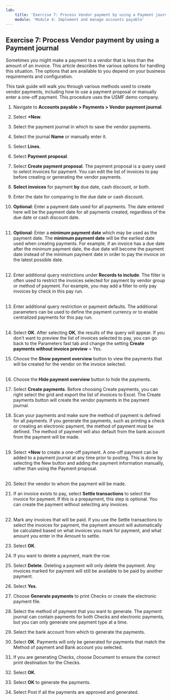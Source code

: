 ```yaml
---
lab:
    title: 'Exercise 7: Process Vendor payment by using a Payment journal'
    module: 'Module 4: Implement and manage accounts payable'
---
```


## Exercise 7: Process Vendor payment by using a Payment journal

Sometimes you might make a payment to a vendor that is less than the amount of an invoice. This article describes the various options for handling this situation. The options that are available to you depend on your business requirements and configuration.

This task guide will walk you through various methods used to create vendor payments, including how to use a payment proposal or manually enter a one-off payment. This procedure uses the USMF demo company.

1. Navigate to **Accounts payable &gt; Payments &gt; Vendor payment journal**.

2. Select **+New**.

3. Select the payment journal in which to save the vendor payments.

4. Select the journal **Name** or manually enter it.

5. Select **Lines**.

6. Select **Payment proposal**.

7. Select **Create payment proposal**. The payment proposal is a query used to select invoices for payment. You can edit the list of invoices to pay before creating or generating the vendor payments.

8. **Select invoices** for payment **by** due date, cash discount, or both.

9. Enter the date for comparing to the due date or cash discount.

10. **Optional**: Enter a payment date used for all payments. The date entered here will be the payment date for all payments created, regardless of the due date or cash discount date.  
‎

11. **Optional**: Enter a **minimum payment date** which may be used as the payment date. The **minimum payment date** will be the earliest date used when creating payments. For example, if an invoice has a due date after the minimum payment date, the due date will become the payment date instead of the minimum payment date in order to pay the invoice on the latest possible date.  
‎

12. Enter additional query restrictions under **Records to include**. The filter is often used to restrict the invoices selected for payment by vendor group or method of payment. For example, you may add a filter to only pay invoices by check in this pay run.  
‎

13. Enter additional query restriction or payment defaults. The additional parameters can be used to define the payment currency or to enable centralized payments for this pay run.  
‎

14. Select **OK**. After selecting **OK**, the results of the query will appear. If you don't want to preview the list of invoices selected to pay, you can go back to the Parameters fast tab and change the setting **Create payments without invoice preview** = Yes.

15. Choose the **Show payment overview** button to view the payments that will be created for the vendor on the invoice selected.  
‎

16. Choose the **Hide payment overview** button to hide the payments.

17. Select **Create payments**. Before choosing Create payments, you can right select the grid and export the list of invoices to Excel. The Create payments button will create the vendor payments in the payment journal.



18. Scan your payments and make sure the method of payment is defined for all payments. If you generate the payments, such as printing a check or creating an electronic payment, the method of payment must be defined. The method of payment will also default from the bank account from the payment will be made.  
‎

19. Select **+New** to create a one-off payment. A one-off payment can be added to a payment journal at any time prior to posting. This is done by selecting the New button and adding the payment information manually, rather than using the Payment proposal.  
‎

20. Select the vendor to whom the payment will be made.

21. If an invoice exists to pay, select **Settle transactions** to select the invoice for payment. If this is a prepayment, this step is optional. You can create the payment without selecting any invoices.  
‎

22. Mark any invoices that will be paid. If you use the Settle transactions to select the invoices for payment, the payment amount will automatically be calculated based on what invoices you mark for payment, and what amount you enter in the Amount to settle.

 

23. Select **OK**.

24. If you want to delete a payment, mark the row.

25. Select **Delete**. Deleting a payment will only delete the payment. Any invoices marked for payment will still be available to be paid by another payment.

 

26. Select **Yes**.

27. Choose **Generate payments** to print Checks or create the electronic payment file.

28. Select the method of payment that you want to generate. The payment journal can contain payments for both Checks and electronic payments, but you can only generate one payment type at a time.

 

29. Select the bank account from which to generate the payments.

30. Select **OK**. Payments will only be generated for payments that match the Method of payment and Bank account you selected.

 

31. If you are generating Checks, choose Document to ensure the correct print destination for the Checks.

32. Select **OK**.

33. Select **OK** to generate the payments.

34. Select Post if all the payments are approved and generated.

 
